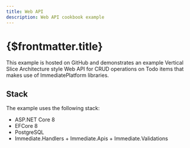 ```yaml
---
title: Web API
description: Web API cookbook example
---
```


# {$frontmatter.title}

<script>
    import GitHubButton from '$lib/components/GitHubButton.svelte';
</script>

This example is hosted on GitHub and demonstrates an example Vertical Slice Architecture style Web API for CRUD operations on Todo items that makes use of ImmediatePlatform libraries.

<GitHubButton link="https://github.com/ImmediatePlatform/Immediate.Dev/tree/main/cookbook/WebApiExample" text="View example on GitHub" />

## Stack

The example uses the following stack:

- ASP.NET Core 8
- EFCore 8
- PostgreSQL
- Immediate.Handlers + Immediate.Apis + Immediate.Validations
